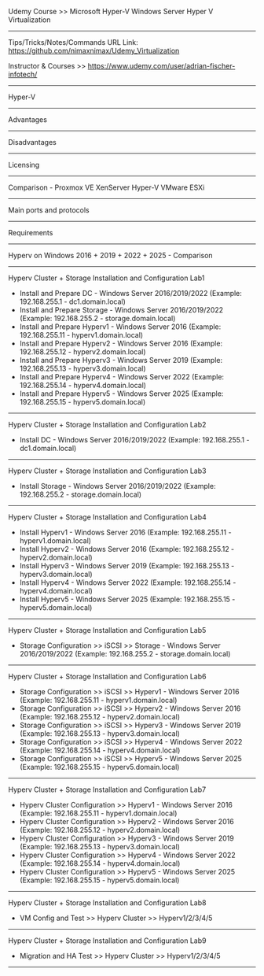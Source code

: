 
Udemy Course >> Microsoft Hyper-V Windows Server Hyper V Virtualization

**********

Tips/Tricks/Notes/Commands URL Link: 
https://github.com/nimaxnimax/Udemy_Virtualization

Instructor & Courses >> 
https://www.udemy.com/user/adrian-fischer-infotech/

**********

Hyper-V

**********

Advantages

**********

Disadvantages

**********

Licensing

**********

Comparison - Proxmox VE XenServer Hyper-V VMware ESXi

**********

Main ports and protocols

**********

Requirements

**********

Hyperv on Windows 2016 + 2019 + 2022 + 2025 - Comparison

**********

Hyperv Cluster + Storage Installation and Configuration Lab1
- Install and Prepare DC - Windows Server 2016/2019/2022 (Example: 192.168.255.1 - dc1.domain.local)
- Install and Prepare Storage - Windows Server 2016/2019/2022 (Example: 192.168.255.2 - storage.domain.local)
- Install and Prepare Hyperv1 - Windows Server 2016 (Example: 192.168.255.11 - hyperv1.domain.local)
- Install and Prepare Hyperv2 - Windows Server 2016 (Example: 192.168.255.12 - hyperv2.domain.local)
- Install and Prepare Hyperv3 - Windows Server 2019 (Example: 192.168.255.13 - hyperv3.domain.local)
- Install and Prepare Hyperv4 - Windows Server 2022 (Example: 192.168.255.14 - hyperv4.domain.local)
- Install and Prepare Hyperv5 - Windows Server 2025 (Example: 192.168.255.15 - hyperv5.domain.local) 

**********

Hyperv Cluster + Storage Installation and Configuration Lab2
- Install DC - Windows Server 2016/2019/2022 (Example: 192.168.255.1 - dc1.domain.local)

**********

Hyperv Cluster + Storage Installation and Configuration Lab3
- Install Storage - Windows Server 2016/2019/2022 (Example: 192.168.255.2 - storage.domain.local)

**********

Hyperv Cluster + Storage Installation and Configuration Lab4
- Install Hyperv1 - Windows Server 2016 (Example: 192.168.255.11 - hyperv1.domain.local)
- Install Hyperv2 - Windows Server 2016 (Example: 192.168.255.12 - hyperv2.domain.local)
- Install Hyperv3 - Windows Server 2019 (Example: 192.168.255.13 - hyperv3.domain.local)
- Install Hyperv4 - Windows Server 2022 (Example: 192.168.255.14 - hyperv4.domain.local)
- Install Hyperv5 - Windows Server 2025 (Example: 192.168.255.15 - hyperv5.domain.local)

**********

Hyperv Cluster + Storage Installation and Configuration Lab5
- Storage Configuration >> iSCSI >> Storage - Windows Server 2016/2019/2022 (Example: 192.168.255.2 - storage.domain.local)

**********

Hyperv Cluster + Storage Installation and Configuration Lab6
- Storage Configuration >> iSCSI >> Hyperv1 - Windows Server 2016 (Example: 192.168.255.11 - hyperv1.domain.local)
- Storage Configuration >> iSCSI >> Hyperv2 - Windows Server 2016 (Example: 192.168.255.12 - hyperv2.domain.local)
- Storage Configuration >> iSCSI >> Hyperv3 - Windows Server 2019 (Example: 192.168.255.13 - hyperv3.domain.local)
- Storage Configuration >> iSCSI >> Hyperv4 - Windows Server 2022 (Example: 192.168.255.14 - hyperv4.domain.local)
- Storage Configuration >> iSCSI >> Hyperv5 - Windows Server 2025 (Example: 192.168.255.15 - hyperv5.domain.local)

**********

Hyperv Cluster + Storage Installation and Configuration Lab7
- Hyperv Cluster Configuration >> Hyperv1 - Windows Server 2016 (Example: 192.168.255.11 - hyperv1.domain.local)
- Hyperv Cluster Configuration >> Hyperv2 - Windows Server 2016 (Example: 192.168.255.12 - hyperv2.domain.local)
- Hyperv Cluster Configuration >> Hyperv3 - Windows Server 2019 (Example: 192.168.255.13 - hyperv3.domain.local)
- Hyperv Cluster Configuration >> Hyperv4 - Windows Server 2022 (Example: 192.168.255.14 - hyperv4.domain.local)
- Hyperv Cluster Configuration >> Hyperv5 - Windows Server 2025 (Example: 192.168.255.15 - hyperv5.domain.local)

**********

Hyperv Cluster + Storage Installation and Configuration Lab8
- VM Config and Test >> Hyperv Cluster >> Hyperv1/2/3/4/5

**********

Hyperv Cluster + Storage Installation and Configuration Lab9
- Migration and HA Test >> Hyperv Cluster >> Hyperv1/2/3/4/5

**********
